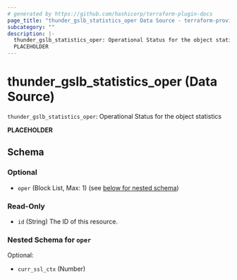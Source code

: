 ```yaml
---
# generated by https://github.com/hashicorp/terraform-plugin-docs
page_title: "thunder_gslb_statistics_oper Data Source - terraform-provider-thunder"
subcategory: ""
description: |-
  thunder_gslb_statistics_oper: Operational Status for the object statistics
  PLACEHOLDER
---
```


# thunder_gslb_statistics_oper (Data Source)

`thunder_gslb_statistics_oper`: Operational Status for the object statistics

__PLACEHOLDER__



<!-- schema generated by tfplugindocs -->
## Schema

### Optional

- `oper` (Block List, Max: 1) (see [below for nested schema](#nestedblock--oper))

### Read-Only

- `id` (String) The ID of this resource.

<a id="nestedblock--oper"></a>
### Nested Schema for `oper`

Optional:

- `curr_ssl_ctx` (Number)


